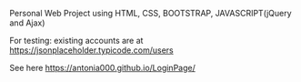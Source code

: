 Personal Web Project using HTML, CSS, BOOTSTRAP, JAVASCRIPT(jQuery and Ajax)

For testing: existing accounts are at https://jsonplaceholder.typicode.com/users

See here https://antonia000.github.io/LoginPage/

